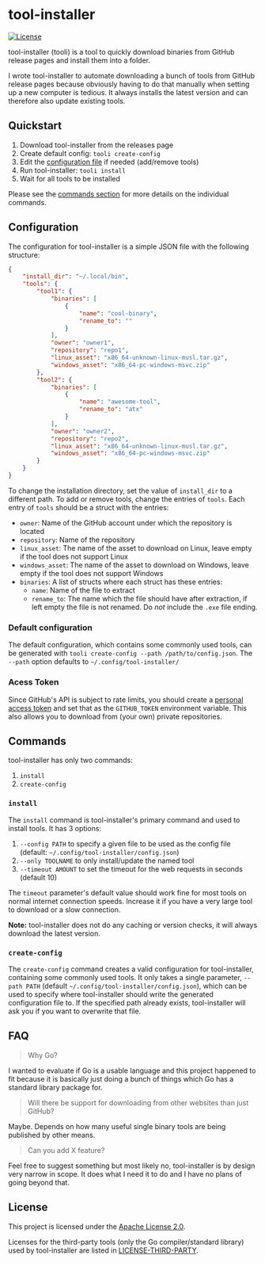# tool-installer

[![License](https://img.shields.io/badge/License-Apache%202.0-blue.svg)](https://opensource.org/licenses/Apache-2.0)

tool-installer (tooli) is a tool to quickly download binaries from GitHub release pages and install them into a folder.

I wrote tool-installer to automate downloading a bunch of tools from GitHub release pages because obviously having to do that manually when setting up a new computer is tedious. It always installs the latest version and can therefore also update existing tools.

## Quickstart

1. Download tool-installer from the releases page
2. Create default config: `tooli create-config`
3. Edit the [configuration file](#configuration) if needed (add/remove tools)
4. Run tool-installer: `tooli install`
5. Wait for all tools to be installed

Please see the [commands section](#commands) for more details on the individual commands.

## Configuration

The configuration for tool-installer is a simple JSON file with the following structure:

```json
{
	"install_dir": "~/.local/bin",
	"tools": {
		"tool1": {
			"binaries": [
				{
					"name": "cool-binary",
					"rename_to": ""
				}
			],
			"owner": "owner1",
			"repository": "repo1",
			"linux_asset": "x86_64-unknown-linux-musl.tar.gz",
			"windows_asset": "x86_64-pc-windows-msvc.zip"
		},
		"tool2": {
			"binaries": [
				{
					"name": "awesome-tool",
					"rename_to": "atx"
				}
			],
			"owner": "owner2",
			"repository": "repo2",
			"linux_asset": "x86_64-unknown-linux-musl.tar.gz",
			"windows_asset": "x86_64-pc-windows-msvc.zip"
		}
	}
}
```

To change the installation directory, set the value of `install_dir` to a different path. To add or remove tools, change the entries of `tools`. Each entry of `tools` should be a struct with the entries:

- `owner`: Name of the GitHub account under which the repository is located
- `repository`: Name of the repository
- `linux_asset`: The name of the asset to download on Linux, leave empty if the tool does not support Linux
- `windows_asset`: The name of the asset to download on Windows, leave empty if the tool does not support Windows
- `binaries`: A list of structs where each struct has these entries:
	- `name`: Name of the file to extract
	- `rename_to`: The name which the file should have after extraction, if left empty the file is not renamed. Do _not_ include the `.exe` file ending.

### Default configuration

The default configuration, which contains some commonly used tools, can be generated with `tooli create-config --path /path/to/config.json`. The `--path` option defaults to `~/.config/tool-installer/`

### Acess Token

Since GitHub's API is subject to rate limits, you should create a [personal access token](https://docs.github.com/en/authentication/keeping-your-account-and-data-secure/creating-a-personal-access-token#creating-a-fine-grained-personal-access-token) and set that as the `GITHUB_TOKEN` environment variable. This also allows you to download from (your own) private repositories.

## Commands

tool-installer has only two commands:

1. `install`
2. `create-config`

### `install`

The `install` command is tool-installer's primary command and used to install tools. It has 3 options:

1. `--config PATH` to specify a given file to be used as the config file (default: `~/.config/tool-installer/config.json`)
2. `--only TOOLNAME` to only install/update the named tool
3. `--timeout AMOUNT` to set the timeout for the web requests in seconds (default 10)

The `timeout` parameter's default value should work fine for most tools on normal internet connection speeds. Increase it if you have a very large tool to download or a slow connection.

**Note:** tool-installer does not do any caching or version checks, it will always download the latest version.

### `create-config`

The `create-config` command creates a valid configuration for tool-installer, containing some commonly used tools. It only takes a single parameter, `--path PATH` (default `~/.config/tool-installer/config.json`), which can be used to specify where tool-installer should write the generated configuration file to. If the specified path already exists, tool-installer will ask you if you want to overwrite that file.

## FAQ

> Why Go?

I wanted to evaluate if Go is a usable language and this project happened to fit because it is basically just doing a bunch of things which Go has a standard library package for.

> Will there be support for downloading from other websites than just GitHub?

Maybe. Depends on how many useful single binary tools are being published by other means.

> Can you add X feature?

Feel free to suggest something but most likely no, tool-installer is by design very narrow in scope. It does what I need it to do and I have no plans of going beyond that.

## License

This project is licensed under the [Apache License 2.0](LICENSE).

Licenses for the third-party tools (only the Go compiler/standard library) used by tool-installer are listed in [LICENSE-THIRD-PARTY](LICENSE-THIRD-PARTY).
